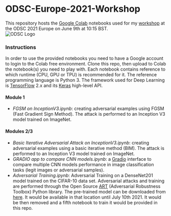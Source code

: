 # ODSC-Europe-2021-Workshop
This repository hosts the [Google Colab](https://colab.research.google.com/notebooks/intro.ipynb) notebooks used for my [workshop](https://odsc.com/speakers/adversarial-attacks-and-defence-in-computer-vision-101/) at the ODSC 2021 Europe on June 9th at 10:15 BST.    
![ODSC Logo](https://opendatascience.com/wp-content/uploads/2021/01/odsceutop.png)  
### Instructions
In order to use the provided notebooks you need to have a Google account to login to the Colab free environment. Clone this repo, then upload to Colab the notebook(s) you need to play with. Each notebook contains reference to which runtime (CPU, GPU or TPU) is recommended for it. The reference programming language is Python 3. The framework used for Deep Learning is [TensorFlow](https://www.tensorflow.org/) 2.x and its [Keras](https://keras.io/) high-level API.  
#### Module 1
- *FGSM on InceptionV3.ipynb*: creating adversarial examples using FGSM (Fast Gradient Sign Method). The attack is performed to an Inception V3 model trained on ImageNet.  
#### Modules 2/3
- *Basic Iterative Adversarial Attack on InceptionV3.ipynb*: creating adversarial examples using a basic iterative method (BIM). The attack is performed to an Inception V3 model trained on ImageNet.  
- *GRADIO app to compare CNN models.ipynb*: a [Gradio](https://www.gradio.app/) interface to compare multiple CNN models performance in image classification tasks (legit images or adversarial samples).  
- *Adversarial Training.ipynb*: Adversarial Training on a DenseNet201 model trained on the CIFAR-10 data set. Adversarial attacks and training are performed through the Open Source [ART](https://adversarial-robustness-toolbox.org/) (Adversarial Robustness Toolbox) Python library. The pre-trained model can be downloaded from [here](https://drive.google.com/file/d/1AL8mIW1VqxVZC0F3oONoGbQnqLvF4x1f/view?usp=sharing). It would be available in that location until July 10th 2021. It would be then removed and a fifth notebook to train it would be provided in this repo.  
